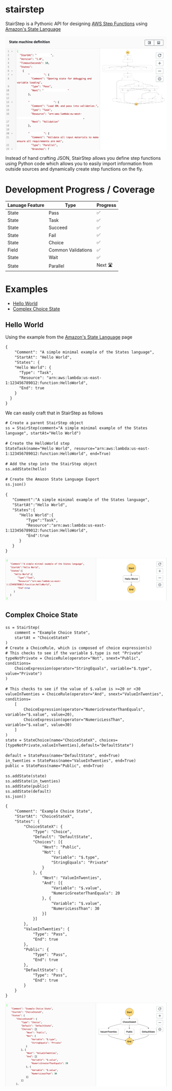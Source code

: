 # stairstep

StairStep is a Pythonic API for designing [AWS Step Functions](https://aws.amazon.com/step-functions/) using [Amazon's State Language](https://states-language.net/spec.html)

![state_machine](documentation/statemachine_example.png)

Instead of hand crafting JSON, StairStep allows you define step functions using Python code which allows you to easily import information from outside sources and dynamically create step functions on the fly. 

# Development Progress / Coverage
| Lanuage Feature  |  Type | Progress  | 
|---|---|---|
| State  | Pass  | ✅  |
| State  | Task  | ✅  |
| State  | Succeed  | ✅  |
| State  | Fail  | ✅  |
| State  | Choice  | ✅  |
| Field  | Common Validations  |  ✅  |
| State  | Wait  | ✅ |
| State  | Parallel  | Next 🛣 |


# Examples
* [Hello World](#helloworld)
* [Complex Choice State](#choicestate)

## <a name="helloworld"></a> Hello World 
Using the example from the [Amazon's State Language](https://states-language.net/spec.html#example) page

```
{
    "Comment": "A simple minimal example of the States language",
    "StartAt": "Hello World",
    "States": {
    "Hello World": { 
      "Type": "Task",
      "Resource": "arn:aws:lambda:us-east-1:123456789012:function:HelloWorld",
      "End": true
    }
  }
}
```

We can easily craft that in StairStep as follows

```
# Create a parent StairStep object
ss = StairStep(comment="A simple minimal example of the States language", startAt="Hello World")

# Create the HelloWorld step
StateTask(name="Hello World", resource="arn:aws:lambda:us-east-1:123456789012:function:HelloWorld", end=True)

# Add the step into the StairStep object
ss.addState(hello)

# Create the Amazon State Language Export
ss.json()

{  
   "Comment":"A simple minimal example of the States language",
   "StartAt":"Hello World",
   "States":{  
      "Hello World":{  
         "Type":"Task",
         "Resource":"arn:aws:lambda:us-east-1:123456789012:function:HelloWorld",
         "End":true
      }
   }
}
```
![hello_world](documentation/hello_world.png)

## <a name="choicestate"></a> Complex Choice State

```
ss = StairStep(
    comment = "Example Choice State",
    startAt = "ChoiceStateX"
)
# Create a ChoiceRule, which is composed of choice expression(s)
# This checks to see if the variable $.type is not "Private"
typeNotPrivate = ChoiceRule(operator="Not", snext="Public", conditions=
    ChoiceExpression(operator="StringEquals", variable="$.type", value="Private")
)

# This checks to see if the value of $.value is >=20 or <30
valueInTwenties = ChoiceRule(operator="And", snext="ValueInTwenties", conditions=
    [
        ChoiceExpression(operator="NumericGreaterThanEquals", variable="$.value", value=20),
        ChoiceExpression(operator="NumericLessThan", variable="$.value", value=30)
    ]
)
state = StateChoice(name="ChoiceStateX", choices=[typeNotPrivate,valueInTwenties],default="DefaultState")

default = StatePass(name="DefaultState", end=True)
in_twenties = StatePass(name="ValueInTwenties", end=True)
public = StatePass(name="Public", end=True)

ss.addState(state)
ss.addState(in_twenties)
ss.addState(public)
ss.addState(default)
ss.json()
```

```
{
	"Comment": "Example Choice State",
	"StartAt": "ChoiceStateX",
	"States": {
		"ChoiceStateX": {
			"Type": "Choice",
			"Default": "DefaultState",
			"Choices": [{
				"Next": "Public",
				"Not": {
					"Variable": "$.type",
					"StringEquals": "Private"
				}
			}, {
				"Next": "ValueInTwenties",
				"And": [{
					"Variable": "$.value",
					"NumericGreaterThanEquals": 20
				}, {
					"Variable": "$.value",
					"NumericLessThan": 30
				}]
			}]
		},
		"ValueInTwenties": {
			"Type": "Pass",
			"End": true
		},
		"Public": {
			"Type": "Pass",
			"End": true
		},
		"DefaultState": {
			"Type": "Pass",
			"End": true
		}
	}
}
```
![choice_state](documentation/choice_state.png)
